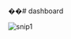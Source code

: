 ��#   d a s h b o a r d 

![snip1](https://github.com/user-attachments/assets/866eb1fd-a8c7-4c63-8583-a841448b3e30)


 
